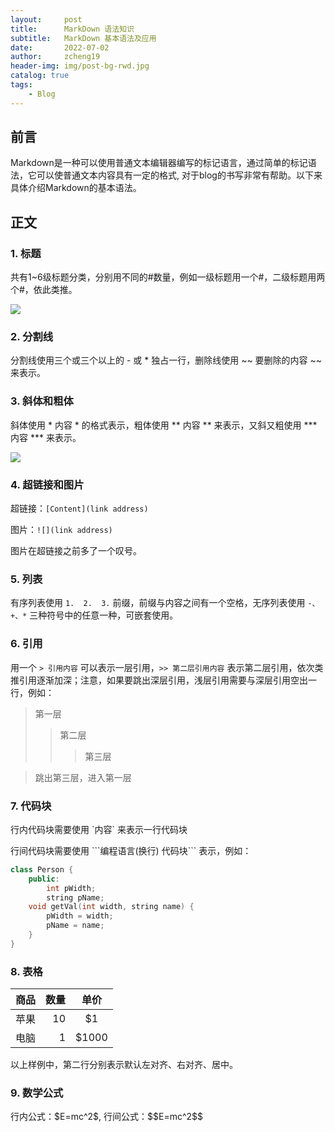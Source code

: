 ```yaml
---
layout:     post
title:      MarkDown 语法知识
subtitle:   MarkDown 基本语法及应用
date:       2022-07-02
author:     zcheng19
header-img: img/post-bg-rwd.jpg
catalog: true
tags:
    - Blog
---
```


## 前言

Markdown是一种可以使用普通文本编辑器编写的标记语言，通过简单的标记语法，它可以使普通文本内容具有一定的格式, 对于blog的书写非常有帮助。以下来具体介绍Markdown的基本语法。

## 正文

### 1. 标题

共有1~6级标题分类，分别用不同的#数量，例如一级标题用一个#，二级标题用两个#，依此类推。

![](https://p69.f3.n0.cdn.getcloudapp.com/items/nOuX9Jb0/bbaac4d3-2834-4e74-b62e-4af06926ecf6.png?v=b74f7aa387b244ccfe06e2f52f843413)

### 2. 分割线

分割线使用三个或三个以上的 - 或 * 独占一行，删除线使用 ~~ 要删除的内容 ~~ 来表示。

### 3. 斜体和粗体

斜体使用 * 内容 * 的格式表示，粗体使用 ** 内容 ** 来表示，又斜又粗使用 *** 内容 *** 来表示。

![](https://p69.f3.n0.cdn.getcloudapp.com/items/KoujYKnd/2b66fb16-4c6d-4fe1-b334-e0df44bcaa52.png?source=viewer&v=88830321c67611944e08a569560df735)

### 4. 超链接和图片

超链接：`[Content](link address)`

图片：`![](link address)`

图片在超链接之前多了一个叹号。

### 5. 列表

有序列表使用 `1.  2.  3.` 前缀，前缀与内容之间有一个空格，无序列表使用 `-、+、*` 三种符号中的任意一种，可嵌套使用。

### 6. 引用

用一个 `> 引用内容` 可以表示一层引用，`>> 第二层引用内容` 表示第二层引用，依次类推引用逐渐加深；注意，如果要跳出深层引用，浅层引用需要与深层引用空出一行，例如：

> 第一层
>> 第二层
>>> 第三层

> 跳出第三层，进入第一层

### 7. 代码块

行内代码块需要使用 \`内容\` 来表示一行代码块

行间代码块需要使用 \```编程语言(换行)  代码块\``` 表示，例如：

```cpp
class Person {
    public:
        int pWidth;
        string pName;
    void getVal(int width, string name) {
        pWidth = width;
        pName = name;
    }
}
```

### 8. 表格

|商品|数量|单价|
|---|---:|:---:|
|苹果|10|\$1|
|电脑|1|\$1000|

以上样例中，第二行分别表示默认左对齐、右对齐、居中。

### 9. 数学公式

行内公式：\$E=mc^2\$, 行间公式：\$\$E=mc^2\$\$
